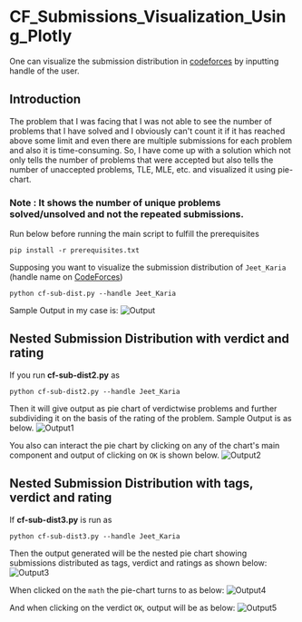 # CF_Submissions_Visualization_Using_Plotly
One can visualize the submission distribution in [codeforces](https://codeforces.com/) by inputting handle of the user.

## Introduction
The problem that I was facing that I was not able to see the number of problems that I have solved and I obviously can't count it if it has reached above some limit and even there are multiple submissions for each problem and also it is time-consuming. So, I have come up with a solution which not only tells the number of problems that were accepted but also tells the number of unaccepted problems, TLE, MLE, etc. and visualized it using pie-chart.

### Note : It shows the number of unique problems solved/unsolved and not the repeated submissions.

Run below before running the main script to fulfill the prerequisites
```
pip install -r prerequisites.txt
```

Supposing you want to visualize the submission distribution of ```Jeet_Karia``` (handle name on [CodeForces](http://codeforces.com/))
```
python cf-sub-dist.py --handle Jeet_Karia
```

Sample Output in my case is:
![Output](https://github.com/JeetKaria06/CF_Submissions_Visualization_Using_Plotly/blob/master/output.png)

## Nested Submission Distribution with verdict and rating
If you run **cf-sub-dist2.py** as 
```
python cf-sub-dist2.py --handle Jeet_Karia
```
Then it will give output as pie chart of verdictwise problems and further subdividing it on the basis of the rating of the problem. 
Sample Output is as below.
![Output1](https://github.com/JeetKaria06/CF_Submissions/blob/master/Submission_Visualization/overall.png)

You also can interact the pie chart by clicking on any of the chart's main component and output of clicking on ```OK``` is shown below.
![Output2](https://github.com/JeetKaria06/CF_Submissions/blob/master/Submission_Visualization/OK.png)

## Nested Submission Distribution with tags, verdict and rating
If **cf-sub-dist3.py** is run as
```
python cf-sub-dist3.py --handle Jeet_Karia
```
Then the output generated will be the nested pie chart showing submissions distributed as tags, verdict and ratings as shown below:
![Output3](https://github.com/JeetKaria06/CF_Submissions/blob/master/Submission_Visualization/overall3.png)

When clicked on the ```math``` the pie-chart turns to as below:
![Output4](https://github.com/JeetKaria06/CF_Submissions/blob/master/Submission_Visualization/topic3.png)

And when clicking on the verdict ```OK```, output will be as below:
![Output5](https://github.com/JeetKaria06/CF_Submissions/blob/master/Submission_Visualization/verdict3.png)


